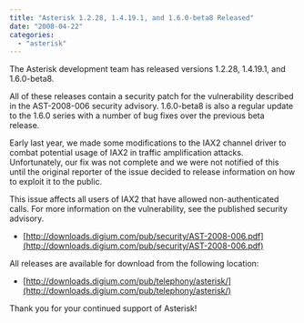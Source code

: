 ```yaml
---
title: "Asterisk 1.2.28, 1.4.19.1, and 1.6.0-beta8 Released"
date: "2008-04-22"
categories: 
  - "asterisk"
---
```


The Asterisk development team has released versions 1.2.28, 1.4.19.1, and 1.6.0-beta8.

All of these releases contain a security patch for the vulnerability described in the AST-2008-006 security advisory. 1.6.0-beta8 is also a regular update to the 1.6.0 series with a number of bug fixes over the previous beta release.

Early last year, we made some modifications to the IAX2 channel driver to combat potential usage of IAX2 in traffic amplification attacks. Unfortunately, our fix was not complete and we were not notified of this until the original reporter of the issue decided to release information on how to exploit it to the public.

This issue affects all users of IAX2 that have allowed non-authenticated calls. For more information on the vulnerability, see the published security advisory.

- [http://downloads.digium.com/pub/security/AST-2008-006.pdf](http://downloads.digium.com/pub/security/AST-2008-006.pdf)

All releases are available for download from the following location:

- [http://downloads.digium.com/pub/telephony/asterisk/](http://downloads.digium.com/pub/telephony/asterisk/)

Thank you for your continued support of Asterisk!
